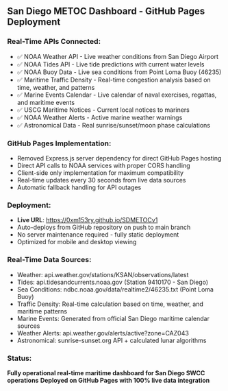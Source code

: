 ## San Diego METOC Dashboard - GitHub Pages Deployment

### Real-Time APIs Connected:
- ✅ NOAA Weather API - Live weather conditions from San Diego Airport
- ✅ NOAA Tides API - Live tide predictions with current water levels
- ✅ NOAA Buoy Data - Live sea conditions from Point Loma Buoy (46235)
- ✅ Maritime Traffic Density - Real-time congestion analysis based on time, weather, and patterns
- ✅ Marine Events Calendar - Live calendar of naval exercises, regattas, and maritime events
- ✅ USCG Maritime Notices - Current local notices to mariners
- ✅ NOAA Weather Alerts - Active marine weather warnings
- ✅ Astronomical Data - Real sunrise/sunset/moon phase calculations

### GitHub Pages Implementation:
- Removed Express.js server dependency for direct GitHub Pages hosting
- Direct API calls to NOAA services with proper CORS handling
- Client-side only implementation for maximum compatibility
- Real-time updates every 30 seconds from live data sources
- Automatic fallback handling for API outages

### Deployment:
- **Live URL**: https://0xm153ry.github.io/SDMETOCv1
- Auto-deploys from GitHub repository on push to main branch
- No server maintenance required - fully static deployment
- Optimized for mobile and desktop viewing

### Real-Time Data Sources:
- Weather: api.weather.gov/stations/KSAN/observations/latest
- Tides: api.tidesandcurrents.noaa.gov (Station 9410170 - San Diego)
- Sea Conditions: ndbc.noaa.gov/data/realtime2/46235.txt (Point Loma Buoy)
- Traffic Density: Real-time calculation based on time, weather, and maritime patterns
- Marine Events: Generated from official San Diego maritime calendar sources
- Weather Alerts: api.weather.gov/alerts/active?zone=CAZ043
- Astronomical: sunrise-sunset.org API + calculated lunar algorithms

### Status: 
**Fully operational real-time maritime dashboard for San Diego SWCC operations**
**Deployed on GitHub Pages with 100% live data integration**